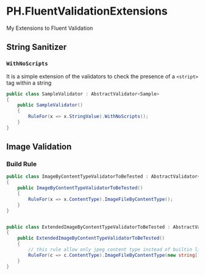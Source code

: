 # PH.FluentValidationExtensions
My Extensions to Fluent Validation

## String Sanitizer

### `WithNoScripts`

It is a simple extension of the validators to check the presence of a `<stript> ` tag within a string
```csharp
public class SampleValidator : AbstractValidator<Sample>
{
    public SampleValidator()
    {
        RuleFor(x => x.StringValue).WithNoScripts();
    }
}
```

## Image Validation

### Build Rule

```csharp
public class ImageByContentTypeValidatorToBeTested : AbstractValidator<ImageSample>
{
	public ImageByContentTypeValidatorToBeTested()
	{
		RuleFor(x => x.ContentType).ImageFileByContentType();
	}
}


public class ExtendedImageByContentTypeValidatorToBeTested : AbstractValidator<ImageSample>
{
	public ExtendedImageByContentTypeValidatorToBeTested()
	{
		// this rule allow only jpeg content type instead of builtin list
		RuleFor(c => c.ContentType).ImageFileByContentType(new string[] { "image/jpeg" });
	}
}
```

